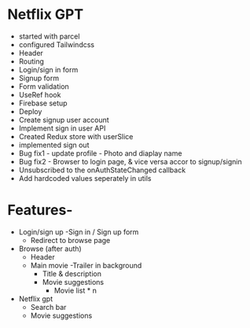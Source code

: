 # Netflix GPT

- started with parcel
- configured Tailwindcss
- Header
- Routing
- Login/sign in form
- Signup form
- Form validation
- UseRef hook
- Firebase setup
- Deploy
- Create signup user account
- Implement sign in user API
- Created Redux store with userSlice
- implemented sign out
- Bug fix1 - update profile - Photo and diaplay name
- Bug fix2 - Browser to login page, & vice versa accor to signup/signin
- Unsubscribed to the onAuthStateChanged callback
- Add hardcoded values seperately in utils



# Features-
- Login/sign up
    -Sign in / Sign up form
    - Redirect to browse page
- Browse (after auth)
    - Header
    - Main movie
        -Trailer in background
        - Title & description
        - Movie suggestions
            -  Movie list * n
- Netflix gpt
    - Search bar
    - Movie suggestions      
